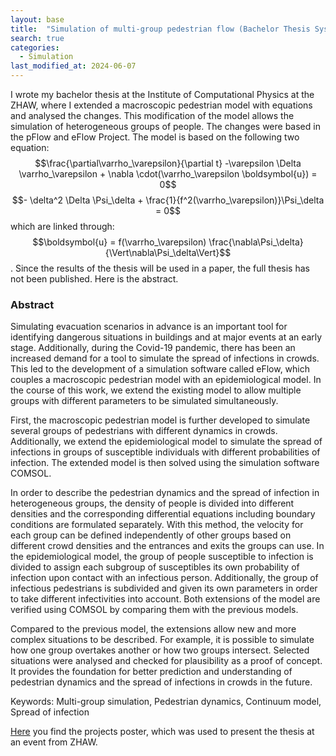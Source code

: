 ```yaml
---
layout: base
title:  "Simulation of multi-group pedestrian flow (Bachelor Thesis Systems Engineering)"
search: true
categories: 
  - Simulation
last_modified_at: 2024-06-07
---
```


I wrote my bachelor thesis at the Institute of Computational Physics at the ZHAW, where I extended a macroscopic pedestrian model with equations and analysed the changes. This modification of the model allows the simulation of heterogeneous groups of people. The changes were based in the pFlow and eFlow Project. The model is based on the following two equation: $$\frac{\partial\varrho_\varepsilon}{\partial t} -\varepsilon \Delta \varrho_\varepsilon + \nabla \cdot(\varrho_\varepsilon \boldsymbol{u}) = 0$$ $$- \delta^2 \Delta \Psi_\delta + \frac{1}{f^2(\varrho_\varepsilon)}\Psi_\delta  = 0$$ which are linked through: $$\boldsymbol{u} = f(\varrho_\varepsilon) \frac{\nabla\Psi_\delta}{\Vert\nabla\Psi_\delta\Vert}$$. Since the results of the thesis will be used in a paper, the full thesis has not been published. Here is the abstract.

### Abstract

Simulating evacuation scenarios in advance is an important tool for identifying dangerous situations in buildings and at major events at an early stage. Additionally, during the Covid-19 pandemic, there has been an increased demand for a tool to simulate the spread of infections in crowds. This led to the development of a simulation software called eFlow, which couples a macroscopic pedestrian model with an epidemiological model. In the course of this work, we extend the existing model to allow multiple groups with different parameters to be simulated simultaneously.

First, the macroscopic pedestrian model is further developed to simulate several groups of pedestrians with different dynamics in crowds. Additionally, we extend the epidemiological model to simulate the spread of infections in groups of susceptible individuals with different probabilities of infection. The extended model is then solved using the simulation software COMSOL.

In order to describe the pedestrian dynamics and the spread of infection in heterogeneous groups, the density of people is divided into different densities and the corresponding differential equations including boundary conditions are formulated separately. With this method, the velocity for each group can be defined independently of other groups based on different crowd densities and the entrances and exits the groups can use. In the epidemiological model, the group of people susceptible to infection is divided to assign each subgroup of susceptibles its own probability of infection upon contact with an infectious person. Additionally, the group of infectious pedestrians is subdivided and given its own parameters in order to take different infectivities into account. Both extensions of the model are verified using COMSOL by comparing them with the previous models.

Compared to the previous model, the extensions allow new and more complex situations to be described. For example, it is possible to simulate how one group overtakes another or how two groups intersect. Selected situations were analysed and checked for plausibility as a proof of concept. It provides the foundation for better prediction and understanding of pedestrian dynamics and the spread of infections in crowds in the future.

Keywords: Multi-group simulation, Pedestrian dynamics, Continuum model, Spread of infection

[Here](/assets/pdf/Plakat_schwaro3_V2.pdf) you find the projects poster, which was used to present the thesis at an event from ZHAW. 